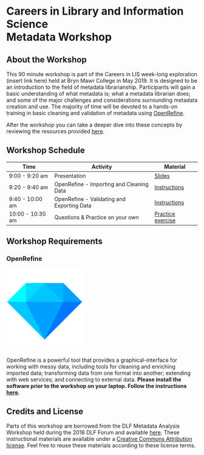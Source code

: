 # Careers in Library and Information Science <br> Metadata Workshop

## About the Workshop

This 90 minute workshop is part of the Careers in LIS week-long exploration (insert link here) held at Bryn Mawr College in May 2019. It is designed to be an introduction to the field of metadata librarianship. Participants will gain a basic understanding of what metadata is; what a metadata librarian does; and some of the major challenges and considerations surrounding metadata creation and use. The majority of time will be devoted to a hands-on training in basic cleaning and validation of metadata using [OpenRefine](http://openrefine.org/).

After the workshop you can take a deeper dive into these concepts by reviewing the resources provided [here](/further-reading/further-reading.md).

## Workshop Schedule
| Time | Activity | Material |
| ----- | ----- | ----- |
| 9:00 - 9:20 am | Presentation |[Slides](http://bit.ly/2J7TWUk) |
| 9:20 - 9:40 am | OpenRefine - Importing and Cleaning Data | [Instructions](instructions/importing-and-cleaning.md) |
| 9:40 - 10:00 am | OpenRefine - Validating and Exporting Data | [Instructions](instructions/validating-and-exporting.md) |
| 10:00 - 10:30 am | Questions & Practice on your own | [Practice exercise](/instructions/practice-exercise.md) |

## Workshop Requirements
### OpenRefine

![OR logo](/images/OR-logo.png)

OpenRefine is a powerful tool that provides a graphical-interface for working with messy data, including tools for cleaning and enriching imported data; transforming data from one format into another; extending with web services; and connecting to external data.  **Please install the software prior to the workshop on your laptop. Follow the instructions [here](/installation).** 

## Credits and License
Parts of this workshop are borrowed from the DLF Metadata Analysis Workshop held during the 2018 DLF Forum and available [here](https://github.com/DLFMetadataAssessment/2018MetadataAnalysisWorkshop). These instructional materials are available under a [Creative Commons Attribution license](https://creativecommons.org/licenses/by/4.0/). Feel free to reuse these materials according to these license terms.

